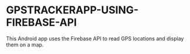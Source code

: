 # GPSTRACKERAPP-USING-FIREBASE-API
This Android app uses the Firebase API to read GPS locations and display them on a map.
